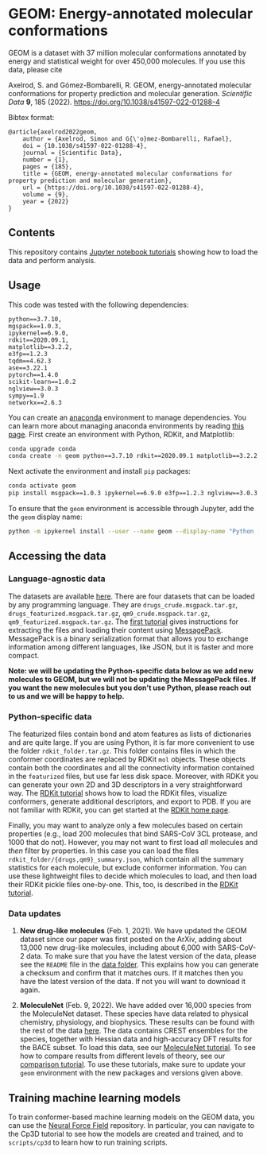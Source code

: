 # GEOM: Energy-annotated molecular conformations 

GEOM is a dataset with 37 million molecular conformations annotated by energy and statistical weight for over 450,000 molecules. If you use this data, please cite

Axelrod, S. and Gómez-Bombarelli, R. GEOM, energy-annotated molecular conformations for property prediction and molecular generation. *Scientific Data* **9**, 185 (2022). https://doi.org/10.1038/s41597-022-01288-4

Bibtex format:

```
@article{axelrod2022geom,
	author = {Axelrod, Simon and G{\'o}mez-Bombarelli, Rafael},
	doi = {10.1038/s41597-022-01288-4},
	journal = {Scientific Data},
	number = {1},
	pages = {185},
	title = {GEOM, energy-annotated molecular conformations for property prediction and molecular generation},
	url = {https://doi.org/10.1038/s41597-022-01288-4},
	volume = {9},
	year = {2022}
}
```


## Contents
This repository contains [Jupyter notebook tutorials](https://github.com/learningmatter-mit/geom/blob/master/tutorials) showing how to load the data and perform analysis.

## Usage
This code was tested with the following dependencies:
```
python==3.7.10,
mgspack==1.0.3,
ipykernel==6.9.0,
rdkit==2020.09.1,
matplotlib==3.2.2,
e3fp==1.2.3
tqdm==4.62.3
ase==3.22.1
pytorch==1.4.0 
scikit-learn==1.0.2 
nglview==3.0.3
sympy==1.9 
networkx==2.6.3
```

You can create an [anaconda](https://conda.io/docs/index.html) environment to manage dependencies. You can learn more about managing anaconda environments by reading [this page](http://conda.pydata.org/). First create an environment with Python, RDKit, and Matplotlib:

```bash
conda upgrade conda
conda create -n geom python==3.7.10 rdkit==2020.09.1 matplotlib==3.2.2 tqdm==4.62.3 ase==3.22.1 pytorch==1.4.0 scikit-learn==1.0.2 -c rdkit -c conda-forge -c pytorch -c anaconda

```
Next activate the environment and install `pip` packages:
```bash
conda activate geom
pip install msgpack==1.0.3 ipykernel==6.9.0 e3fp==1.2.3 nglview==3.0.3 sympy==1.9 networkx==2.6.3
```
To ensure that the `geom` environment is accessible through Jupyter, add the the `geom` display name:
```bash
python -m ipykernel install --user --name geom --display-name "Python [conda env:geom"]
```

## Accessing the data

### Language-agnostic data

The datasets are available [here](https://doi.org/10.7910/DVN/JNGTDF). There are four datasets that can be loaded by any programming language. They are `drugs_crude.msgpack.tar.gz`, `drugs_featurized.msgpack.tar.gz`, `qm9_crude.msgpack.tar.gz`, `qm9_featurized.msgpack.tar.gz`. The [first tutorial](https://github.com/learningmatter-mit/geom/blob/master/tutorials/01_loading_data.ipynb) gives instructions for extracting the files and loading their content using [MessagePack](https://msgpack.org/index.html). MessagePack is a binary serialization format that allows you to exchange information among different languages, like JSON, but it is faster and more compact. 

**Note: we will be updating the Python-specific data below as we add new molecules to GEOM, but we will not be updating the MessagePack files. If you want the new molecules but you don't use Python, please reach out to us and we will be happy to help.**

### Python-specific data

The featurized files contain bond and atom features as lists of dictionaries and are quite large. If you are using Python, it is far more convenient to use the folder `rdkit_folder.tar.gz`. This folder contains files in which the conformer coordinates are replaced by RDKit `mol` objects. These objects contain both the coordinates and all the connectivity information contained in the `featurized` files, but use far less disk space. Moreover, with RDKit you can generate your own 2D and 3D descriptors in a very straightforward way. The [RDKit tutorial](https://github.com/learningmatter-mit/geom/blob/master/tutorials/02_loading_rdkit_mols.ipynb) shows how to load the RDKit files, visualize conformers, generate additional descriptors, and export to PDB. If you are not familiar with RDKit, you can get started at the [RDKit home page](https://www.rdkit.org/docs/index.html).

Finally, you may want to analyze only a few molecules based on certain properties (e.g., load 200 molecules that bind SARS-CoV 3CL protease, and 1000 that do not). However, you may not want to first load *all* molecules and *then* filter by properties. In this case you can load the files `rdkit_folder/{drugs,qm9}_summary.json`, which contain all the summary statistics for each molecule, but exclude conformer information. You can use these lightweight files to decide which molecules to load, and then load their RDKit pickle files one-by-one. This, too, is described in the [RDKit tutorial](https://github.com/learningmatter-mit/geom/blob/master/tutorials/02_loading_rdkit_mols.ipynb).


### Data updates
1. **New drug-like molecules** (Feb. 1, 2021). We have updated the GEOM dataset since our paper was first posted on the ArXiv, adding about 13,000 new drug-like molecules, including about 6,000 with SARS-CoV-2 data. To make sure that you have the latest version of the data, please see the `README` file in the [data folder](https://doi.org/10.7910/DVN/JNGTDF). This explains how you can generate a checksum and confirm that it matches ours. If it matches then you have the latest version of the data. If not you will want to download it again.

2. **MoleculeNet** (Feb. 9, 2022). We have added over 16,000 species from the MoleculeNet dataset. These species have data related to physical chemistry, physiology, and biophysics. These results can be found with the rest of the data [here](https://doi.org/10.7910/DVN/JNGTDF). The data contains CREST ensembles for the species, together with Hessian data and high-accuracy DFT results for the BACE subset. To load this data, see our [MoleculeNet tutorial](https://github.com/learningmatter-mit/geom/blob/master/tutorials/03_loading_molecule_net.ipynb). To see how to compare results from different levels of theory, see our [comparison tutorial](https://github.com/learningmatter-mit/geom/blob/master/tutorials/04_comparing_ensembles.ipynb). To use these tutorials, make sure to update your `geom` environment with the new packages and versions given above.


## Training machine learning models
To train conformer-based machine learning models on the GEOM data, you can use the [Neural Force Field](https://github.com/learningmatter-mit/NeuralForceField) repository. In particular, you can navigate to the Cp3D tutorial to see how the models are created and trained, and to `scripts/cp3d` to learn how to run training scripts.

